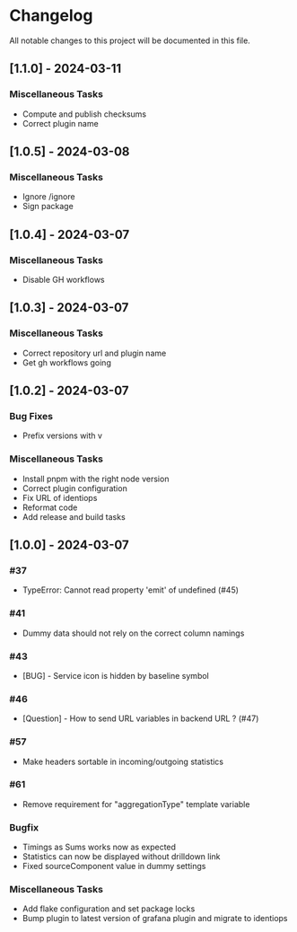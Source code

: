 # Changelog

All notable changes to this project will be documented in this file.

## [1.1.0] - 2024-03-11

### Miscellaneous Tasks

- Compute and publish checksums
- Correct plugin name

## [1.0.5] - 2024-03-08

### Miscellaneous Tasks

- Ignore /ignore
- Sign package

## [1.0.4] - 2024-03-07

### Miscellaneous Tasks

- Disable GH workflows

## [1.0.3] - 2024-03-07

### Miscellaneous Tasks

- Correct repository url and plugin name
- Get gh workflows going

## [1.0.2] - 2024-03-07

### Bug Fixes

- Prefix versions with v

### Miscellaneous Tasks

- Install pnpm with the right node version
- Correct plugin configuration
- Fix URL of identiops
- Reformat code
- Add release and build tasks

## [1.0.0] - 2024-03-07

### #37

- TypeError: Cannot read property 'emit' of undefined (#45)

### #41

- Dummy data should not rely on the correct column namings

### #43

- [BUG] - Service icon is hidden by baseline symbol

### #46

- [Question] - How to send URL variables in backend URL ? (#47)

### #57

- Make headers sortable in incoming/outgoing statistics

### #61

- Remove requirement for "aggregationType" template variable

### Bugfix

- Timings as Sums works now as expected
- Statistics can now be displayed without drilldown link
- Fixed sourceComponent value in dummy settings

### Miscellaneous Tasks

- Add flake configuration and set package locks
- Bump plugin to latest version of grafana plugin and migrate to identiops

<!-- generated by git-cliff -->
